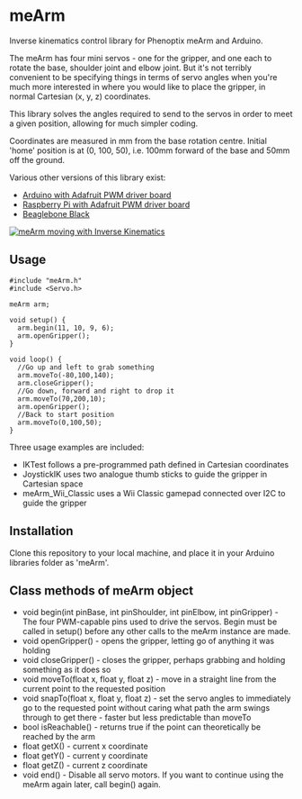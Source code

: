 meArm
=====

Inverse kinematics control library for Phenoptix meArm and Arduino.

The meArm has four mini servos - one for the gripper, and one each to rotate the base, shoulder joint and elbow joint.  But it's not terribly convenient to be specifying things in terms of servo angles when you're much more interested in where you would like to place the gripper, in normal Cartesian (x, y, z) coordinates.

This library solves the angles required to send to the servos in order to meet a given position, allowing for much simpler coding.

Coordinates are measured in mm from the base rotation centre.  Initial 'home' position is at (0, 100, 50), i.e. 100mm forward of the base and 50mm off the ground.

Various other versions of this library exist:
* [Arduino with Adafruit PWM driver board](https://github.com/RorschachUK/meArm_Adafruit)
* [Raspberry Pi with Adafruit PWM driver board](https://github.com/RorschachUK/meArmPi)
* [Beaglebone Black](https://github.com/RorschachUK/meArmBBB)

[![meArm moving with Inverse Kinematics](http://img.youtube.com/vi/HbxhVs3UmuE/0.jpg)](http://www.youtube.com/watch?v=HbxhVs3UmuE)

Usage
-----

```
#include "meArm.h"
#include <Servo.h>

meArm arm;

void setup() {
  arm.begin(11, 10, 9, 6);
  arm.openGripper();
}

void loop() {
  //Go up and left to grab something
  arm.moveTo(-80,100,140); 
  arm.closeGripper();
  //Go down, forward and right to drop it
  arm.moveTo(70,200,10);
  arm.openGripper();
  //Back to start position
  arm.moveTo(0,100,50);
}
```

Three usage examples are included:
* IKTest follows a pre-programmed path defined in Cartesian coordinates
* JoystickIK uses two analogue thumb sticks to guide the gripper in Cartesian space
* meArm_Wii_Classic uses a Wii Classic gamepad connected over I2C to guide the gripper

Installation
------------
Clone this repository to your local machine, and place it in your Arduino libraries folder as 'meArm'.

Class methods of meArm object
-----------------------------
* void begin(int pinBase, int pinShoulder, int pinElbow, int pinGripper) - The four PWM-capable pins used to drive the servos.  Begin must be called in setup() before any other calls to the meArm instance are made.
* void openGripper() - opens the gripper, letting go of anything it was holding
* void closeGripper() - closes the gripper, perhaps grabbing and holding something as it does so
* void moveTo(float x, float y, float z) - move in a straight line from the current point to the requested position
* void snapTo(float x, float y, float z) - set the servo angles to immediately go to the requested point without caring what path the arm swings through to get there - faster but less predictable than moveTo
* bool isReachable() - returns true if the point can theoretically be reached by the arm
* float getX() - current x coordinate
* float getY() - current y coordinate
* float getZ() - current z coordinate
* void end() - Disable all servo motors. If you want to continue using the meArm again later, call begin() again.
